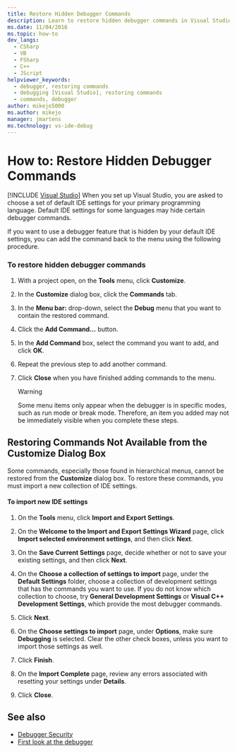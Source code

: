 ```yaml
---
title: Restore Hidden Debugger Commands
description: Learn to restore hidden debugger commands in Visual Studio. Default IDE settings for some languages may hide certain debugger commands.
ms.date: 11/04/2016
ms.topic: how-to
dev_langs: 
  - CSharp
  - VB
  - FSharp
  - C++
  - JScript
helpviewer_keywords: 
  - debugger, restoring commands
  - debugging [Visual Studio], restoring commands
  - commands, debugger
author: mikejo5000
ms.author: mikejo
manager: jmartens
ms.technology: vs-ide-debug
---
```

# How to: Restore Hidden Debugger Commands

 [!INCLUDE [Visual Studio](~/includes/applies-to-version/vs-windows-only.md)]
When you set up Visual Studio, you are asked to choose a set of default IDE settings for your primary programming language. Default IDE settings for some languages may hide certain debugger commands.

 If you want to use a debugger feature that is hidden by your default IDE settings, you can add the command back to the menu using the following procedure.

### To restore hidden debugger commands

1. With a project open, on the **Tools** menu, click **Customize**.

2. In the **Customize** dialog box, click the **Commands** tab.

3. In the **Menu bar:** drop-down, select the **Debug** menu that you want to contain the restored command.

4. Click the **Add Command...** button.

5. In the **Add Command** box, select the command you want to add, and click **OK**.

6. Repeat the previous step to add another command.

7. Click **Close** when you have finished adding commands to the menu.

    > [!WARNING]
    > Some menu items only appear when the debugger is in specific modes, such as run mode or break mode. Therefore, an item you added may not be immediately visible when you complete these steps.

## Restoring Commands Not Available from the Customize Dialog Box
 Some commands, especially those found in hierarchical menus, cannot be restored from the **Customize** dialog box. To restore these commands, you must import a new collection of IDE settings.

#### To import new IDE settings

1. On the **Tools** menu, click **Import and Export Settings**.

2. On the **Welcome to the Import and Export Settings Wizard** page, click **Import selected environment settings**, and then click **Next**.

3. On the **Save Current Settings** page, decide whether or not to save your existing settings, and then click **Next**.

4. On the **Choose a collection of settings to import** page, under the **Default Settings** folder, choose a collection of development settings that has the commands you want to use. If you do not know which collection to choose, try **General Development Settings** or **Visual C++ Development Settings**, which  provide the most debugger commands.

5. Click **Next**.

6. On the **Choose settings to import** page, under **Options**, make sure **Debugging** is selected. Clear the other check boxes, unless you want to import those settings as well.

7. Click **Finish**.

8. On the **Import Complete** page, review any errors associated with resetting your settings under **Details**.

9. Click **Close**.

## See also
- [Debugger Security](../debugger/debugger-security.md)
- [First look at the debugger](../debugger/debugger-feature-tour.md)
